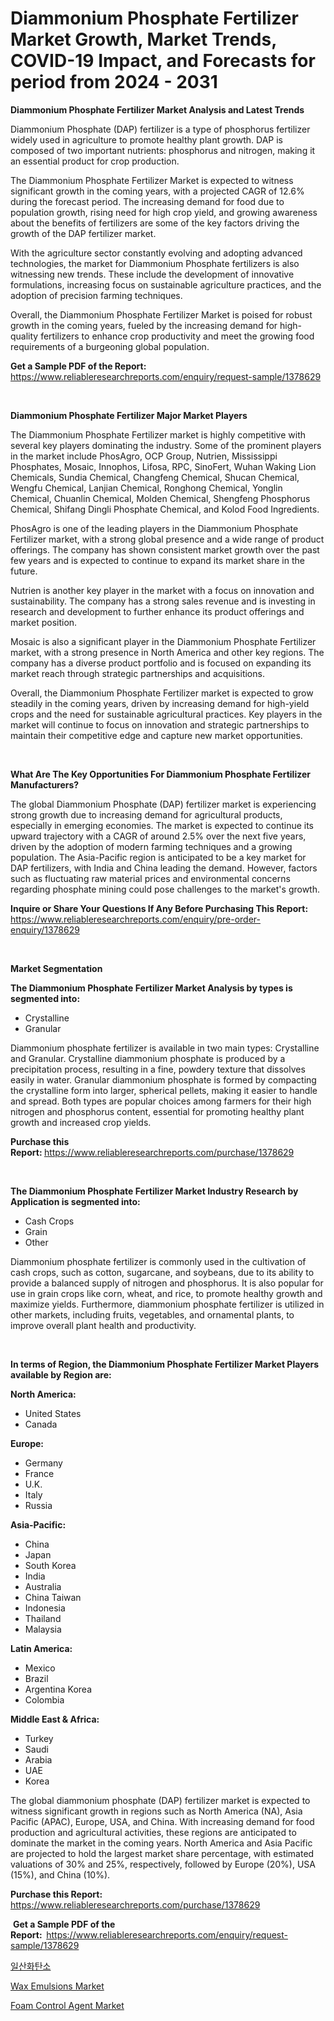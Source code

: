 <p><h1>Diammonium Phosphate Fertilizer Market Growth, Market Trends, COVID-19 Impact, and Forecasts for period from 2024 - 2031</h1></p><p><strong>Diammonium Phosphate Fertilizer Market Analysis and Latest Trends</strong></p>
<p><p>Diammonium Phosphate (DAP) fertilizer is a type of phosphorus fertilizer widely used in agriculture to promote healthy plant growth. DAP is composed of two important nutrients: phosphorus and nitrogen, making it an essential product for crop production.</p><p>The Diammonium Phosphate Fertilizer Market is expected to witness significant growth in the coming years, with a projected CAGR of 12.6% during the forecast period. The increasing demand for food due to population growth, rising need for high crop yield, and growing awareness about the benefits of fertilizers are some of the key factors driving the growth of the DAP fertilizer market.</p><p>With the agriculture sector constantly evolving and adopting advanced technologies, the market for Diammonium Phosphate fertilizers is also witnessing new trends. These include the development of innovative formulations, increasing focus on sustainable agriculture practices, and the adoption of precision farming techniques.</p><p>Overall, the Diammonium Phosphate Fertilizer Market is poised for robust growth in the coming years, fueled by the increasing demand for high-quality fertilizers to enhance crop productivity and meet the growing food requirements of a burgeoning global population.</p></p>
<p><strong>Get a Sample PDF of the Report:&nbsp;</strong> <a href="https://www.reliableresearchreports.com/enquiry/request-sample/1378629">https://www.reliableresearchreports.com/enquiry/request-sample/1378629</a></p>
<p>&nbsp;</p>
<p><strong>Diammonium Phosphate Fertilizer Major Market Players</strong></p>
<p><p>The Diammonium Phosphate Fertilizer market is highly competitive with several key players dominating the industry. Some of the prominent players in the market include PhosAgro, OCP Group, Nutrien, Mississippi Phosphates, Mosaic, Innophos, Lifosa, RPC, SinoFert, Wuhan Waking Lion Chemicals, Sundia Chemical, Changfeng Chemical, Shucan Chemical, Wengfu Chemical, Lanjian Chemical, Ronghong Chemical, Yonglin Chemical, Chuanlin Chemical, Molden Chemical, Shengfeng Phosphorus Chemical, Shifang Dingli Phosphate Chemical, and Kolod Food Ingredients.</p><p>PhosAgro is one of the leading players in the Diammonium Phosphate Fertilizer market, with a strong global presence and a wide range of product offerings. The company has shown consistent market growth over the past few years and is expected to continue to expand its market share in the future.</p><p>Nutrien is another key player in the market with a focus on innovation and sustainability. The company has a strong sales revenue and is investing in research and development to further enhance its product offerings and market position.</p><p>Mosaic is also a significant player in the Diammonium Phosphate Fertilizer market, with a strong presence in North America and other key regions. The company has a diverse product portfolio and is focused on expanding its market reach through strategic partnerships and acquisitions.</p><p>Overall, the Diammonium Phosphate Fertilizer market is expected to grow steadily in the coming years, driven by increasing demand for high-yield crops and the need for sustainable agricultural practices. Key players in the market will continue to focus on innovation and strategic partnerships to maintain their competitive edge and capture new market opportunities.</p></p>
<p>&nbsp;</p>
<p><strong>What Are The Key Opportunities For Diammonium Phosphate Fertilizer Manufacturers?</strong></p>
<p><p>The global Diammonium Phosphate (DAP) fertilizer market is experiencing strong growth due to increasing demand for agricultural products, especially in emerging economies. The market is expected to continue its upward trajectory with a CAGR of around 2.5% over the next five years, driven by the adoption of modern farming techniques and a growing population. The Asia-Pacific region is anticipated to be a key market for DAP fertilizers, with India and China leading the demand. However, factors such as fluctuating raw material prices and environmental concerns regarding phosphate mining could pose challenges to the market's growth.</p></p>
<p><strong>Inquire or Share Your Questions If Any Before Purchasing This Report:</strong> <a href="https://www.reliableresearchreports.com/enquiry/pre-order-enquiry/1378629">https://www.reliableresearchreports.com/enquiry/pre-order-enquiry/1378629</a></p>
<p>&nbsp;</p>
<p><strong>Market Segmentation</strong></p>
<p><strong>The Diammonium Phosphate Fertilizer Market Analysis by types is segmented into:</strong></p>
<p><ul><li>Crystalline</li><li>Granular</li></ul></p>
<p><p>Diammonium phosphate fertilizer is available in two main types: Crystalline and Granular. Crystalline diammonium phosphate is produced by a precipitation process, resulting in a fine, powdery texture that dissolves easily in water. Granular diammonium phosphate is formed by compacting the crystalline form into larger, spherical pellets, making it easier to handle and spread. Both types are popular choices among farmers for their high nitrogen and phosphorus content, essential for promoting healthy plant growth and increased crop yields.</p></p>
<p><strong>Purchase this Report:&nbsp;</strong><a href="https://www.reliableresearchreports.com/purchase/1378629">https://www.reliableresearchreports.com/purchase/1378629</a></p>
<p>&nbsp;</p>
<p><strong>The Diammonium Phosphate Fertilizer Market Industry Research by Application is segmented into:</strong></p>
<p><ul><li>Cash Crops</li><li>Grain</li><li>Other</li></ul></p>
<p><p>Diammonium phosphate fertilizer is commonly used in the cultivation of cash crops, such as cotton, sugarcane, and soybeans, due to its ability to provide a balanced supply of nitrogen and phosphorus. It is also popular for use in grain crops like corn, wheat, and rice, to promote healthy growth and maximize yields. Furthermore, diammonium phosphate fertilizer is utilized in other markets, including fruits, vegetables, and ornamental plants, to improve overall plant health and productivity.</p></p>
<p>&nbsp;</p>
<p><strong>In terms of Region, the Diammonium Phosphate Fertilizer Market Players available by Region are:</strong></p>
<p>
    <p> <strong> North America: </strong>
        <ul>
            <li>United States</li>
            <li>Canada</li>
        </ul>
        </p> 
    <p> <strong> Europe: </strong>
        <ul>
            <li>Germany</li>
            <li>France</li>
            <li>U.K.</li>
            <li>Italy</li>
            <li>Russia</li>
        </ul>
        </p> 
    <p> <strong> Asia-Pacific: </strong>
        <ul>
            <li>China</li>
            <li>Japan</li>
            <li>South Korea</li>
            <li>India</li>
            <li>Australia</li>
            <li>China Taiwan</li>
            <li>Indonesia</li>
            <li>Thailand</li>
            <li>Malaysia</li>
        </ul>
        </p> 
    <p> <strong> Latin America: </strong>
        <ul>
            <li>Mexico</li>
            <li>Brazil</li>
            <li>Argentina Korea</li>
            <li>Colombia</li>
        </ul>
        </p> 
    <p> <strong> Middle East & Africa: </strong>
        <ul>
            <li>Turkey</li>
            <li>Saudi</li>
            <li>Arabia</li>
            <li>UAE</li>
            <li>Korea</li>
        </ul>
    </p>
    </p>
<p><p>The global diammonium phosphate (DAP) fertilizer market is expected to witness significant growth in regions such as North America (NA), Asia Pacific (APAC), Europe, USA, and China. With increasing demand for food production and agricultural activities, these regions are anticipated to dominate the market in the coming years. North America and Asia Pacific are projected to hold the largest market share percentage, with estimated valuations of 30% and 25%, respectively, followed by Europe (20%), USA (15%), and China (10%).</p></p>
<p><strong>Purchase this Report: </strong><a href="https://www.reliableresearchreports.com/purchase/1378629">https://www.reliableresearchreports.com/purchase/1378629</a></p>
<p>&nbsp;<strong>Get a Sample PDF of the Report:&nbsp;&nbsp;</strong><a href="https://www.reliableresearchreports.com/enquiry/request-sample/1378629">https://www.reliableresearchreports.com/enquiry/request-sample/1378629</a></p>
<p><strong></strong></p>
<p><p><a href="https://github.com/vsap75a286l/Market-Research-Report-List-1/blob/main/7405674189731.md">일산화탄소</a></p><p><a href="https://github.com/johnbach50/Market-Research-Report-List-2/blob/main/wax-emulsions-market.md">Wax Emulsions Market</a></p><p><a href="https://github.com/pjcfca/Market-Research-Report-List-1/blob/main/foam-control-agent-market.md">Foam Control Agent Market</a></p></p>